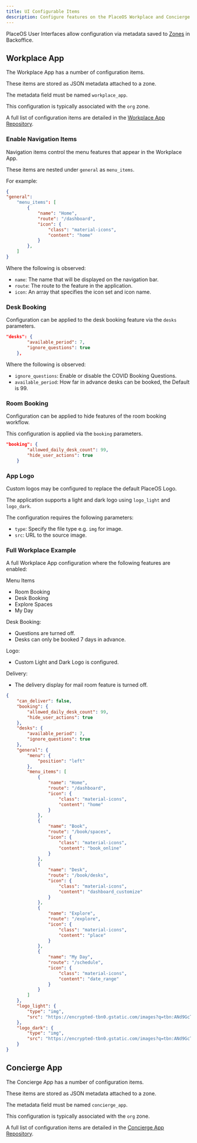 ```yaml
---
title: UI Configurable Items
description: Configure features on the PlaceOS Workplace and Concierge Apps
---
```


PlaceOS User Interfaces allow configuration via metadata saved to [Zones](../../tutorial/backoffice/add-zone-structure.md) in Backoffice.

## Workplace App

The Workplace App has a number of configuration items. 

These items are stored as JSON metadata attached to a zone. 

The metadata field must be named `workplace_app`. 

This configuration is typically associated with the `org` zone.

A full list of configuration items are detailed in the [Workplace App Repository](https://github.com/PlaceOS/user-interfaces/blob/master/apps/workplace/src/environments/settings.ts).

### Enable Navigation Items

Navigation items control the menu features that appear in the Workplace App. 

These items are nested under `general` as `menu_items`.

For example:
```json
{
"general":
    "menu_items": [
        {
            "name": "Home",
            "route": "/dashboard",
            "icon": {
                "class": "material-icons",
                "content": "home"
            }
        },
    ]
}
```

Where the following is observed:

* `name`: The name that will be displayed on the navigation bar.
* `route`: The route to the feature in the application.
* `icon`: An array that specifies the icon set and icon name.

### Desk Booking

Configuration can be applied to the desk booking feature via the `desks` parameters.

```json
"desks": {
        "available_period": 7,
        "ignore_questions": true
    },
```

Where the following is observed:

* `ignore_questions`: Enable or disable the COVID Booking Questions.
* `available_period`: How far in advance desks can be booked, the Default is 99.

### Room Booking

Configuration can be applied to hide features of the room booking workflow.

This configuration is applied via the `booking` parameters.

```json
"booking": {
        "allowed_daily_desk_count": 99,
        "hide_user_actions": true
    }
```

### App Logo

Custom logos may be configured to replace the default PlaceOS Logo.

The application supports a light and dark logo using `logo_light` and `logo_dark`.

The configuration requires the following parameters:

* `type`: Specify the file type e.g. `img` for image.
* `src`: URL to the source image.

### Full Workplace Example

A full Workplace App configuration where the following features are enabled:

Menu Items
- Room Booking
- Desk Booking
- Explore Spaces
- My Day

Desk Booking:
- Questions are turned off.
- Desks can only be booked 7 days in advance.

Logo:
- Custom Light and Dark Logo is configured.

Delivery:
- The delivery display for mail room feature is turned off.

```json
{
    "can_deliver": false,
    "booking": {
        "allowed_daily_desk_count": 99,
        "hide_user_actions": true
    },
    "desks": {
        "available_period": 7,
        "ignore_questions": true
    },
    "general": {
        "menu": {
            "position": "left"
        },
        "menu_items": [
            {
                "name": "Home",
                "route": "/dashboard",
                "icon": {
                    "class": "material-icons",
                    "content": "home"
                }
            },
            {
                "name": "Book",
                "route": "/book/spaces",
                "icon": {
                    "class": "material-icons",
                    "content": "book_online"
                }
            },
            {
                "name": "Desk",
                "route": "/book/desks",
                "icon": {
                    "class": "material-icons",
                    "content": "dashboard_customize"
                }
            },
            {
                "name": "Explore",
                "route": "/explore",
                "icon": {
                    "class": "material-icons",
                    "content": "place"
                }
            },
            {
                "name": "My Day",
                "route": "/schedule",
                "icon": {
                    "class": "material-icons",
                    "content": "date_range"
                }
            }
        ]
    },
    "logo_light": {
        "type": "img",
        "src": "https://encrypted-tbn0.gstatic.com/images?q=tbn:ANd9GcT4DUiZWj1fUvuLC_JXnbN9BxhIprvEFPJgDA&usqp=CAU"
    },
    "logo_dark": {
        "type": "img",
        "src": "https://encrypted-tbn0.gstatic.com/images?q=tbn:ANd9GcT4DUiZWj1fUvuLC_JXnbN9BxhIprvEFPJgDA&usqp=CAU"
    }
}
```


## Concierge App

The Concierge App has a number of configuration items. 

These items are stored as JSON metadata attached to a zone. 

The metadata field must be named `concierge_app`. 

This configuration is typically associated with the `org` zone.

A full list of configuration items are detailed in the [Concierge App Repository](https://github.com/PlaceOS/user-interfaces/blob/master/apps/concierge/src/environments/settings.ts).
